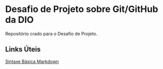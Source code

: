 # Desafio de Projeto sobre Git/GitHub da DIO
Repositório crado para o Desafio de Projeto.

## Links Úteis
[Sintaxe Básica Markdown](https://www.markdownguide.org/basic-syntax/)
